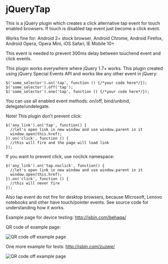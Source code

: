 jQueryTap
=========

This is a jQuery plugin which creates a click alternative tap event for touch enabled browsers.
If touch is disabled tap event just become a click event.

Works fine for: Android 2+ stock browser, Android Chrome, Android Firefox, Android Opera, Opera Mini, iOS Safari, IE Mobile 10+

This event is needed to prevent 300ms delay between touchend event and click events.

This plugin works everywhere where jQuery 1.7+ works. This plugin created using jQuery Special Events API and works like any other event in jQuery:

```
$('some_selector').on('tap', function () {/*your code here*/});
$('some_selector').off('tap');
$('some_selector').one('tap', function () {/*your code here*/});
```
You can use all enabled event methods: on/off, bind/unbind, delegate/undelegate.

Note! This plugin don't prevent click:

```
$('any_link').on('tap', function() {
  //let's open link in new window and use window.parent in it
  window.open(this.href);
}).on('click', function () {
  //this will fire and the page will load link
});
```

If you want to prevent click, use noclick namespace:

```
$('any_link').on('tap.noclick', function() {
  //let's open link in new window and use window.parent in it
  window.open(this.href);
}).on('click', function () {
  //this will never fire
});
```

Also tap event do not fire for desktop browsers, because Microsoft, Lenovo notebooks and other have touch/pointer events. See source code for understanding how it works.

Example page for device testing: http://jsbin.com/behaqa/

QR code of example page:

![QR code off example page](http://api.qrserver.com/v1/create-qr-code/?color=000000&bgcolor=FFFFFF&data=http%3A%2F%2Fjsbin.com%2Fbehaqa%2F&qzone=1&margin=0&size=200x200&ecc=L)

One more example for tests: http://jsbin.com/zuzeje/

![QR code off example page](http://api.qrserver.com/v1/create-qr-code/?color=000000&bgcolor=FFFFFF&data=http%3A%2F%2Fjsbin.com%2Fzuzeje%2F&qzone=1&margin=0&size=200x200&ecc=L)
